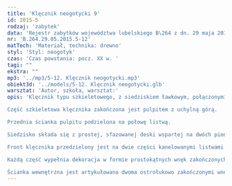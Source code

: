 ```yaml
---
title: 'Klęcznik neogotycki 9'
id: 2015-5
rodzaj: 'zabytek'
data: 'Rejestr zabytków województwa lubelskiego B\264 z dn. 29 maja 2015 r.'
nr: 'B.264.29.05.2015.5-12'
matTech: 'Materiał, technika: drewno'
styl: 'Styl: neogotyk'
czas: 'Czas powstania: pocz. XX w. '
tagi: ""
ekstra: ""
mp3: '../mp3/5-12. Klęcznik neogotycki.mp3'
obiekt3d: '../models/5-12. Klęcznik neogotycki.glb'
warsztat: 'Autor, szkoła, warsztat:'
opis: 'Klęcznik typu szkieletowego, z siedziskiem ławkowym, połączonymi wspólnym podestem. 

Część szkieletowa klęcznika zakończona jest pulpitem z uchylną górą. 

Przednia ścianka pulpitu podzielona na połowę listwą. 

Siedzisko składa się z prostej, sfazowanej deski wspartej na dwóch pionowych. 

Front klęcznika przedzielony jest na dwie części kanelowanymi listwami imitującymi pilastry. 

Każdą część wypełnia dekoracja w formie prostokątnych wnęk zakończonych łukiem typu ośli grzbiet. 

Ścianka wewnętrzna jest artykułowana dwoma ostrołukowo zakończonymi wnękami.'
---
```




